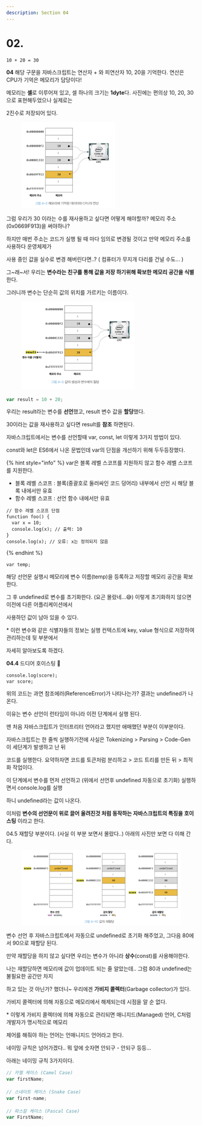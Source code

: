 ```yaml
---
description: Section 04
---
```


# 02.

```
10 + 20 = 30
```

**04** 해당 구문을 자바스크립트는 연산자 + 와 피연산자 10, 20을 기억한다. 연산은 CPU가 기억은 메모리가 담당이다!

메모리는 **셀**로 이루어져 있고, 셀 하나의 크기는 **1dyte**다. 사진에는 편의상 10, 20, 30 으로 표현해두었으나 실제로는

2진수로 저장되어 있다.&#x20;

<figure><img src="../.gitbook/assets/image.png" alt="" width="249"><figcaption></figcaption></figure>

그럼 우리가 30 이라는 수를 재사용하고 싶다면 어떻게 해야할까? 메모리 주소(0x0669F913)을 써야하나?

하지만 매번 주소는 코드가 실행 될 때 마다 임의로 변경될 것이고 만약 메모리 주소를 사용하다 운영체제가

사용 중인 값을 실수로 변경 해버린다면..? ( 컴퓨터가 무지개 다리를 건널 수도... )

그\~래\~서! 우리는 **변수라는 친구를 통해 값을 저장 하기위해 확보한 메모리 공간을 식별** 한다.

그러니까 변수는 단순히 값의 위치를 가르키는 이름이다.

<figure><img src="../.gitbook/assets/image (1).png" alt="" width="300"><figcaption></figcaption></figure>

```javascript
var result = 10 + 20;
```

우리는 result라는 변수를 **선언**했고, result 변수 값을 **할당**했다.

&#x20;30이라는 값을 재사용하고 싶다면 result를 **참조** 하면된다.



자바스크립트에서는 변수를 선언할때 var, const, let 이렇게 3가지 방법이 있다.

const와 let은 ES6에서 나온 문법인데 var의 단점을 개선하기 위해 두두등장했다.

{% hint style="info" %}
var은 블록 레벨 스코프를 지원하지 않고 함수 레벨 스코프를 지원한다.

* 블록 레벨 스코프 : 블록(중괄호로 둘러싸인 코드 덩어리) 내부에서 선언 시 해당 블록 내에서만 유효
* 함수 레벨 스코프 : 선언 함수 내에서만 유효

```
// 함수 레벨 스코프 단점
function foo() {
  var x = 10;
  console.log(x); // 출력: 10
}
console.log(x); // 오류: x는 정의되지 않음
```
{% endhint %}

```
var temp;
```

해당 선언문 실행시 메모리에 변수 이름(temp)을 등록하고 저장할 메모리 공간을 확보한다.

그 후 undefined로 변수를 초기화한다. (요곤 몰랐네...😅) 이렇게 초기화하지 않으면 이전에 다른 어플리케이션에서

사용하던 값이 남아 있을 수 있다.

\* 이런 변수와 같은 식별자들의 정보는 실행 컨텍스트에 key, value 형식으로 저장하여 관리하는데 뒷 부분에서&#x20;

자세히 알아보도록 하겠다.





**04.4** 드디어 호이스팅 🥳

```
console.log(score);
var score;
```

위의 코드는 과연 참조에러(ReferenceError)가 나타나는가? 결과는 undefined가 나온다.

이유는 변수 선언이 런타임이 아니라 이전 단계에서 실행 된다.

맨 처음 자바스크립트가 인터프리터 언어라고 했지만 애매했던 부분이 이부분이다.

자바스크립트는 한 줄씩 실행하기전에 사실은 Tokenizing > Parsing > Code-Gen 이 세단계가 발생하고 난 뒤

코드를 실행한다. 요약하자면 코드를 토큰처럼 분리하고 > 코드 트리를 만든 뒤 > 최적화 작업이다.

이 단계에서 변수를 먼저 선언하고 (위에서 선언후 undefined 자동으로 초기화) 실행하면서 console.log를 실행

하니 undefined라는 값이 나온다.

이처럼 **변수의 선언문이 위로 끌어 올려진것 처럼 동작하는 자바스크립트의 특징을 호이스팅** 이라고 한다.





04.5 재할당 부분이다. (사실 이 부분 보면서 몰랐다..) 아래의 사진만 보면 다 이해 간다.

<figure><img src="../.gitbook/assets/image (2).png" alt="" width="563"><figcaption></figcaption></figure>

변수 선언 후 자바스크립트에서 자동으로 undefined로 초기화 해주었고, 그다음 80에서 90으로 재할당 된다.

만약 재할당을 하지 않고 싶다면 우리는 변수가 아니라 **상수**(const)를 사용해야한다.

나는 재할당하면 메모리에 값이 업데이트 되는 줄 알았는데.. 그럼 80과 undefined는 불필요한 공간만 차지

하고 있는 것 아닌가? 했더니\~ 우리에겐 **가비지 콜렉터**(Garbage collector)가 있다.

가비지 콜렉터에 의해 자동으로 메모리에서 해제되는데 시점을 알 순 없다.

\* 이렇게 가비지 콜렉터에 의해 자동으로 관리되면 매니지드(Managed) 언어, C처럼 개발자가 명시적으로 메모리

제어를 해줘야 하는 언어는 언매니지드 언어라고 한다.



네이밍 규칙은 넘어가겠다.. 뭐 앞에 숫자면 안되구 - 안되구 등등...&#x20;

아래는 네이밍 규칙 3가지이다.

```javascript
// 카멜 케이스 (Camel Case)
var firstName;

// 스네이트 케이스 (Snake Case)
var first-name;

// 파스칼 케이스 (Pascal Case)
var FirstName;
```

